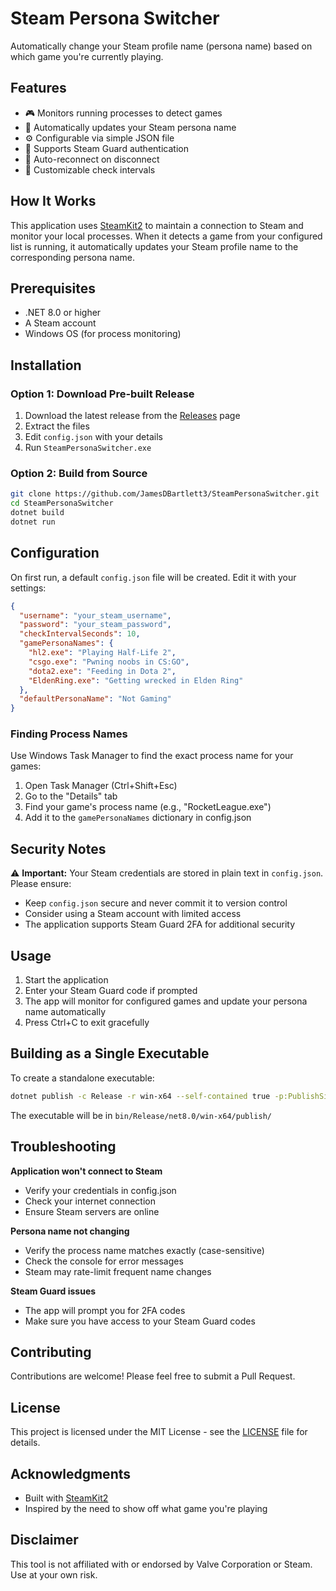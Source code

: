 # Steam Persona Switcher

Automatically change your Steam profile name (persona name) based on which game you're currently playing.

## Features

- 🎮 Monitors running processes to detect games
- 🔄 Automatically updates your Steam persona name
- ⚙️ Configurable via simple JSON file
- 🔐 Supports Steam Guard authentication
- 🔁 Auto-reconnect on disconnect
- 📝 Customizable check intervals

## How It Works

This application uses [SteamKit2](https://github.com/SteamRE/SteamKit) to maintain a connection to Steam and monitor your local processes. When it detects a game from your configured list is running, it automatically updates your Steam profile name to the corresponding persona name.

## Prerequisites

- .NET 8.0 or higher
- A Steam account
- Windows OS (for process monitoring)

## Installation

### Option 1: Download Pre-built Release
1. Download the latest release from the [Releases](https://github.com/JamesDBartlett3/SteamPersonaSwitcher/releases) page
2. Extract the files
3. Edit `config.json` with your details
4. Run `SteamPersonaSwitcher.exe`

### Option 2: Build from Source
```bash
git clone https://github.com/JamesDBartlett3/SteamPersonaSwitcher.git
cd SteamPersonaSwitcher
dotnet build
dotnet run
```

## Configuration

On first run, a default `config.json` file will be created. Edit it with your settings:

```json
{
  "username": "your_steam_username",
  "password": "your_steam_password",
  "checkIntervalSeconds": 10,
  "gamePersonaNames": {
    "hl2.exe": "Playing Half-Life 2",
    "csgo.exe": "Pwning noobs in CS:GO",
    "dota2.exe": "Feeding in Dota 2",
    "EldenRing.exe": "Getting wrecked in Elden Ring"
  },
  "defaultPersonaName": "Not Gaming"
}
```

### Finding Process Names

Use Windows Task Manager to find the exact process name for your games:
1. Open Task Manager (Ctrl+Shift+Esc)
2. Go to the "Details" tab
3. Find your game's process name (e.g., "RocketLeague.exe")
4. Add it to the `gamePersonaNames` dictionary in config.json

## Security Notes

⚠️ **Important:** Your Steam credentials are stored in plain text in `config.json`. Please ensure:
- Keep `config.json` secure and never commit it to version control
- Consider using a Steam account with limited access
- The application supports Steam Guard 2FA for additional security

## Usage

1. Start the application
2. Enter your Steam Guard code if prompted
3. The app will monitor for configured games and update your persona name automatically
4. Press Ctrl+C to exit gracefully

## Building as a Single Executable

To create a standalone executable:

```bash
dotnet publish -c Release -r win-x64 --self-contained true -p:PublishSingleFile=true
```

The executable will be in `bin/Release/net8.0/win-x64/publish/`

## Troubleshooting

**Application won't connect to Steam**
- Verify your credentials in config.json
- Check your internet connection
- Ensure Steam servers are online

**Persona name not changing**
- Verify the process name matches exactly (case-sensitive)
- Check the console for error messages
- Steam may rate-limit frequent name changes

**Steam Guard issues**
- The app will prompt you for 2FA codes
- Make sure you have access to your Steam Guard codes

## Contributing

Contributions are welcome! Please feel free to submit a Pull Request.

## License

This project is licensed under the MIT License - see the [LICENSE](LICENSE) file for details.

## Acknowledgments

- Built with [SteamKit2](https://github.com/SteamRE/SteamKit)
- Inspired by the need to show off what game you're playing

## Disclaimer

This tool is not affiliated with or endorsed by Valve Corporation or Steam. Use at your own risk.
